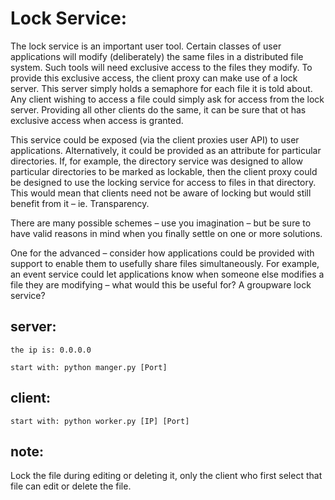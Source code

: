 # Lock Service:
The lock service is an important user tool. Certain classes of user applications will modify (deliberately) the same files in a distributed file system. Such tools will need exclusive access to the files they modify. To provide this exclusive access, the client proxy can make use of a lock server. This server simply holds a semaphore for each file it is told about. Any client wishing to access a file could simply ask for access from the lock server. Providing all other clients do the same, it can be sure that ot has exclusive access when access is granted.

This service could be exposed (via the client proxies user API) to user applications. Alternatively, it could be provided as an attribute for particular directories. If, for example, the directory service was designed to allow particular directories to be marked as lockable, then the client proxy could be designed to use the locking service for access to files in that directory. This would mean that clients need not be aware of locking but would still benefit from it – ie. Transparency.

There are many possible schemes – use you imagination – but be sure to have valid reasons in mind when you finally settle on one or more solutions.

One for the advanced – consider how applications could be provided with support to enable them to usefully share files simultaneously. For example, an event service could let applications know when someone else modifies a file they are modifying – what would this be useful for? A groupware lock service?

## server:

	the ip is: 0.0.0.0
	
	start with:	python manger.py [Port]
	
## client:
	
	start with:	python worker.py [IP] [Port]
	
## note:
Lock the file during editing or deleting it, only the client who first select that file can edit or delete the file.

